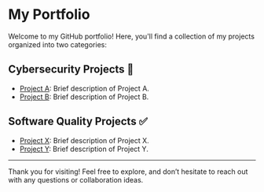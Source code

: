 # My Portfolio

Welcome to my GitHub portfolio! Here, you'll find a collection of my projects organized into two categories:

## Cybersecurity Projects 🔐
- [Project A](https://github.com/username/project-a): Brief description of Project A.
- [Project B](https://github.com/username/project-b): Brief description of Project B.

## Software Quality Projects ✅
- [Project X](https://github.com/username/project-x): Brief description of Project X.
- [Project Y](https://github.com/username/project-y): Brief description of Project Y.

---

Thank you for visiting! Feel free to explore, and don’t hesitate to reach out with any questions or collaboration ideas.
